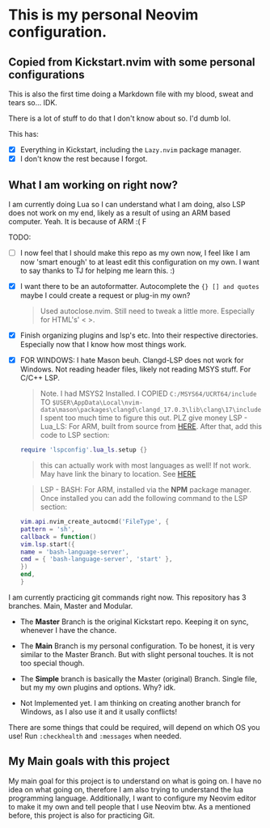 # This is my personal Neovim configuration.
## Copied from Kickstart.nvim with some personal configurations

This is also the first time doing a Markdown file with my blood, sweat and tears so... IDK.

There is a lot of stuff to do that I don't know about so. I'd dumb lol.

This has:

- [x] Everything in Kickstart, including the `Lazy.nvim` package manager.
- [x] I don't know the rest because I forgot.

## What I am working on right now?

I am currently doing Lua so I can understand what I am doing, also LSP does not work on my end, likely as a result of using an ARM based computer. Yeah. It is because of ARM :( F

TODO:
- [ ] I now feel that I should make this repo as my own now, I feel like I am now 'smart enough' to at least edit this configuration on my own.
  I want to say thanks to TJ for helping me learn this. :) 
- [x] I want there to be an autoformatter. Autocomplete the `{} [] and quotes` maybe I could create a request or plug-in my own?
  > Used autoclose.nvim. Still need to tweak a little more. Especially for HTML's' < >.
- [x] Finish organizing plugins and lsp's etc. Into their respective directories. Especially now that I know how most things work.
- [x] FOR WINDOWS: I hate Mason beuh. Clangd-LSP does not work for Windows. Not reading header files, likely not reading MSYS stuff. For C/C++ LSP.
  > Note. I had MSYS2 Installed. I COPIED `C:/MSYS64/UCRT64/include` TO `$USER\AppData\Local\nvim-data\mason\packages\clangd\clangd_17.0.3\lib\clang\17\include`
  > I spent too much time to figure this out. PLZ give money
  > LSP - Lua_LS: For ARM, built from source from [HERE](https://luals.github.io/#neovim-install). After that, add this code to LSP section:
  ```lua
  require 'lspconfig'.lua_ls.setup {}
  ``` 
   > this can actually work with most languages as well!
   > If not work. May have link the binary to location. See [HERE](https://github.com/williamboman/mason.nvim/issues/1602)
  
  > LSP - BASH: For ARM, installed via the **NPM** package manager. Once installed you can add the following command to the LSP section:
  ```lua
  vim.api.nvim_create_autocmd('FileType', {
  pattern = 'sh',
  callback = function()
  vim.lsp.start({
  name = 'bash-language-server',
  cmd = { 'bash-language-server', 'start' },
  })
  end,
  }  
  ```

I am currently practicing git commands right now. This repository has 3 branches. Main, Master and Modular. 

- The **Master** Branch is the original Kickstart repo. Keeping it on sync, whenever I have the chance. 

- The **Main** Branch is my personal configuration. To be honest, it is very similar to the Master Branch. But with slight personal touches. It is not too special though.

- The **Simple** branch is basically the Master (original) Branch. Single file, but my my own plugins and options. Why? idk.

- Not Implemented yet. I am thinking on creating another branch for Windows, as I also use it and it usally conflicts!

There are some things that could be required, will depend on which OS you use! Run `:checkhealth` and `:messages` when needed. 

## My Main goals with this project

My main goal for this project is to understand on what is going on. I have no idea on what going on, therefore I am also trying to understand the lua programming language. Additionally, I want to configure my Neovim editor to make it my own and tell people that I use Neovim btw. As a mentioned before, this project is also for practicing Git.
